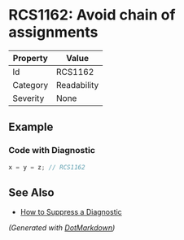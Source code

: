 # RCS1162: Avoid chain of assignments

| Property | Value       |
| -------- | ----------- |
| Id       | RCS1162     |
| Category | Readability |
| Severity | None        |

## Example

### Code with Diagnostic

```csharp
x = y = z; // RCS1162
```

## See Also

* [How to Suppress a Diagnostic](../HowToConfigureAnalyzers.md#how-to-suppress-a-diagnostic)


*\(Generated with [DotMarkdown](http://github.com/JosefPihrt/DotMarkdown)\)*